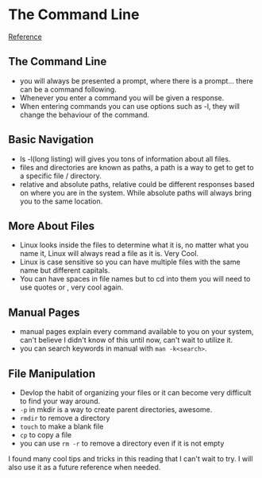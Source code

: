 # The Command Line

[Reference](https://ryanstutorials.net/linuxtutorial/cheatsheet.php)

## The Command Line

- you will always be presented a prompt, where there is a prompt... there can be a command following.
- Whenever you enter a command you will be given a response.
- When entering commands you can use options such as -l, they will change the behaviour of the command.

## Basic Navigation

- ls -l(long listing) will gives you tons of information about all files.
- files and directories are known as paths, a path is a way to get to get to a specific file / directory.
- relative and absolute paths, relative could be different responses based on where you are in the system. While absolute paths will always bring you to the same location.

## More About Files

- Linux looks inside the files to determine what it is, no matter what you name it, Linux will always read a file as it is. Very Cool.
- Linux is case sensitive so you can have multiple files with the same name but different capitals.
- You can have spaces in file names but to cd into them you will need to use quotes or \, very cool again.

## Manual Pages

- manual pages explain every command available to you on your system, can't believe I didn't know of this until now, can't wait to utilize it.
- you can search keywords in manual with `man -k<search>`.

## File Manipulation

- Devlop the habit of organizing your files or it can become very difficult to find your way around.
- `-p` in mkdir is a way to create parent directories, awesome.
- `rmdir` to remove a directory
- `touch` to make a blank file
- `cp` to copy a file
- you can use `rm -r` to remove a directory even if it is not empty

I found many cool tips and tricks in this reading that I can't wait to try. I will also use it as a future reference when needed.